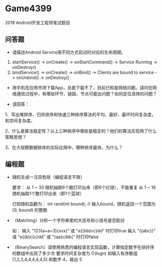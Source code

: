 # Game4399
2019 Android开发工程师笔试题目

## 问答题

- 请描述Android Service用不同方式启动时对应的生命周期。

1. startService() -> onCreate() -> onStartCommand() -> Service Running -> onDestroy()
2. bindService() -> onCreate() -> onBind() -> Clients are bound to service -> onUnbind() -> onDestroy()

- 用手机在应用市场下载App，总是下载不了，目前已知是网络问题。请问在网络通信过程中，有哪些环节、链路、节点可能出问题？如何定位具体的问题？
  
- 请回答：
  
1、写出堆排序、归并排序和快速三种排序算法的平均、最好、最坏时间复杂度，和空间复杂度。
  
2、什么是算法稳定性？以上三种排序中哪些是稳定的？他们的算法实现用了什么策略思想？
  
3、在大规模数据排序的实际应用中，哪种排序最快，为什么？

## 编程题

- 随机生成一注双色球（编程语言不限）
  
  要求：
     从 1 ~ 33 随机抽取6个数打印出来（即6个红球），不能重复
     从 1 ~ 16 随机抽取1个数打印出来（即1个蓝球）
  
  已知随机函数为：
     int rand(int bound); // 输入bound，随机返回一个范围为 [0, bound) 的整数
     
- （Matching）分析一个字符串里的大括号和小括号是否配对
  
  如：
     输入 "123(a+a=3){xxx}" 或 "e{(bb)cc}dd" 时打印true
     输入 "({abc)}" 或 "e{(b)c{c}dd" 或 "}aa(c)bb{" 时打印false
     
- （BinarySearch）请使用熟悉的编程语言实现函数，计算指定数字在排好序的数组中出现了多少次
  要求时间复杂度为 O(logn)
  如输入有序数组 [1,2,3,4,4,4,4,4,5] 和数字 4，输出 5